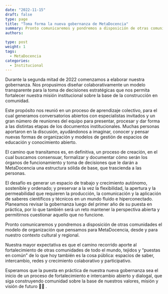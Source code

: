 ```yaml
---
date: "2022-11-15"
draft: false
type: page
title: "Toma forma la nueva gobernanza de MetaDocencia"
summary: Pronto comunicaremos y pondremos a disposición de otras comunidades el modelo de organización que pensamos para MetaDocencia.
authors: 

type: post
weight: 1
tags: 
  - MetaDocencia
categories:
  - Institucional
---
```



Durante la segunda mitad de 2022 comenzamos a elaborar nuestra gobernanza. Nos propusimos diseñar colaborativamente un modelo transparente para la toma de decisiones estratégicas que nos permita fortalecer nuestra misión institucional sobre la base de la construcción en comunidad.

Este propósito nos reunió en un proceso de aprendizaje colectivo, para el cual generamos conversatorios abiertos con especialistas invitados y un gran número de reuniones del equipo para presentar, procesar y dar forma a las distintas etapas de los documentos institucionales. Muchas personas aportaron en la discusión, ayudándonos a imaginar, conocer y pensar nuevas formas de organización y modelos de gestión de espacios de educación y conocimiento abierto. 

El camino que transitamos es, en definitiva, un proceso de creación, en el cual buscamos consensuar, formalizar y documentar cómo serán los órganos de funcionamiento y toma de decisiones que le darán a MetaDocencia una estructura sólida de base, que trascienda a las personas. 

El desafío es generar un espacio de trabajo y crecimiento autónomo, sostenible y ordenado; y preservar a la vez la flexibilidad, la apertura y la permeabilidad que requieren la producción, la comunicación y la aplicación de saberes científicos y técnicos en un mundo fluido e hiperconectado.
Planeamos revisar la gobernanza luego del primer año de su puesta en práctica, por lo que también será un reto mantener la perspectiva abierta y permitirnos cuestionar aquello que no funcione. 

Pronto comunicaremos y pondremos a disposición de otras comunidades el modelo de organización que pensamos para MetaDocencia, desde y para nuestro contexto cultural y regional.

Nuestra mayor expectativa es que el camino recorrido aporte al fortalecimiento de otras comunidades de todo el mundo, tejidos y “puestas en común” de lo que hoy también es la cosa pública: espacios de saber, intercambio, redes y crecimiento colaborativo y participativo.

Esperamos que la puesta en práctica de nuestra nueva gobernanza sea el inicio de un proceso de fortalecimiento e intercambio abierto y dialogal, que siga construyendo comunidad sobre la base de nuestros valores, misión y visión de futuro 🙌🌱 .

